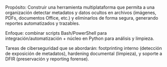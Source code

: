 Propósito: Construir una herramienta multiplataforma que permita a una organización detectar metadatos y datos ocultos en archivos (imágenes, PDFs, documentos Office, etc.) y eliminarlos de forma segura, generando reportes automatizados y trazables.

Enfoque: combinar scripts Bash/PowerShell para integración/automatización + núcleo en Python para análisis y limpieza.

Tareas de ciberseguridad que se abordarán: footprinting interno (detección de exposición de metadatos), hardening documental (limpieza), y soporte a DFIR (preservación y reporting forense).
